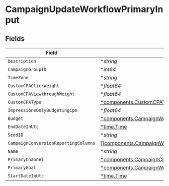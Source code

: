 # CampaignUpdateWorkflowPrimaryInput


## Fields

| Field                                                                                                                                                    | Type                                                                                                                                                     | Required                                                                                                                                                 | Description                                                                                                                                              |
| -------------------------------------------------------------------------------------------------------------------------------------------------------- | -------------------------------------------------------------------------------------------------------------------------------------------------------- | -------------------------------------------------------------------------------------------------------------------------------------------------------- | -------------------------------------------------------------------------------------------------------------------------------------------------------- |
| `Description`                                                                                                                                            | **string*                                                                                                                                                | :heavy_minus_sign:                                                                                                                                       | N/A                                                                                                                                                      |
| `CampaignGroupID`                                                                                                                                        | **int64*                                                                                                                                                 | :heavy_minus_sign:                                                                                                                                       | N/A                                                                                                                                                      |
| `TimeZone`                                                                                                                                               | **string*                                                                                                                                                | :heavy_minus_sign:                                                                                                                                       | N/A                                                                                                                                                      |
| `CustomCPAClickWeight`                                                                                                                                   | **float64*                                                                                                                                               | :heavy_minus_sign:                                                                                                                                       | N/A                                                                                                                                                      |
| `CustomCPAViewthroughWeight`                                                                                                                             | **float64*                                                                                                                                               | :heavy_minus_sign:                                                                                                                                       | N/A                                                                                                                                                      |
| `CustomCPAType`                                                                                                                                          | [*components.CustomCPAType](../../models/components/customcpatype.md)                                                                                    | :heavy_minus_sign:                                                                                                                                       | N/A                                                                                                                                                      |
| `ImpressionsOnlyBudgetingCpm`                                                                                                                            | **float64*                                                                                                                                               | :heavy_minus_sign:                                                                                                                                       | N/A                                                                                                                                                      |
| `Budget`                                                                                                                                                 | [*components.CampaignWorkflowBudgetInput](../../models/components/campaignworkflowbudgetinput.md)                                                        | :heavy_minus_sign:                                                                                                                                       | N/A                                                                                                                                                      |
| `EndDateInUtc`                                                                                                                                           | [*time.Time](https://pkg.go.dev/time#Time)                                                                                                               | :heavy_minus_sign:                                                                                                                                       | N/A                                                                                                                                                      |
| `SeedID`                                                                                                                                                 | **string*                                                                                                                                                | :heavy_minus_sign:                                                                                                                                       | N/A                                                                                                                                                      |
| `CampaignConversionReportingColumns`                                                                                                                     | [][components.CampaignWorkflowCampaignConversionReportingColumnInput](../../models/components/campaignworkflowcampaignconversionreportingcolumninput.md) | :heavy_minus_sign:                                                                                                                                       | N/A                                                                                                                                                      |
| `Name`                                                                                                                                                   | **string*                                                                                                                                                | :heavy_minus_sign:                                                                                                                                       | N/A                                                                                                                                                      |
| `PrimaryChannel`                                                                                                                                         | [*components.CampaignChannelType](../../models/components/campaignchanneltype.md)                                                                        | :heavy_minus_sign:                                                                                                                                       | N/A                                                                                                                                                      |
| `PrimaryGoal`                                                                                                                                            | [*components.CampaignWorkflowROIGoalInput](../../models/components/campaignworkflowroigoalinput.md)                                                      | :heavy_minus_sign:                                                                                                                                       | N/A                                                                                                                                                      |
| `StartDateInUtc`                                                                                                                                         | [*time.Time](https://pkg.go.dev/time#Time)                                                                                                               | :heavy_minus_sign:                                                                                                                                       | N/A                                                                                                                                                      |